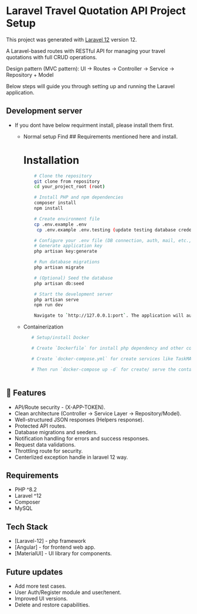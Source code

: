 # Laravel Travel Quotation API  Project Setup

This project was generated with [Laravel 12](https://laravel.com/) version 12.

A Laravel-based routes with RESTful API for managing your travel quotations with full CRUD operations.

Design pattern (MVC pattern): 
    UI -> Routes -> Controller -> Service -> Repository + Model 

Below steps will guide you through setting up and running the Laravel application.

## Development server

- If you dont have below requirment install, please install them first.
    - Normal setup
        Find ## Requirements mentioned here and install.

        # Installation

        ```bash
            # Clone the repository
            git clone from repository
            cd your_project_root (root)

            # Install PHP and npm dependencies
            composer install
            npm install

            # Create environment file
            cp .env.example .env
             cp .env.example .env.testing (update testing database credentials accordingly. refer: phpunit.xml)

            # Configure your .env file (DB connection, auth, mail, etc., )
            # Generate application key
            php artisan key:generate

            # Run database migrations
            php artisan migrate

            # (Optional) Seed the database
            php artisan db:seed

            # Start the development server
            php artisan serve
            npm run dev

            Navigate to `http://127.0.0.1:port`. The application will automatically reload with the source files.

    - Containerization 
         ```bash
            # Setup/install Docker 

            # Create `Dockerfile` for install php dependency and other configurations.

            # Create `docker-compose.yml` for create services like TaskMApiApp, TaskMworker (for queue/background process : send emails) and Mysql_db app.

            # Then run `docker-compose up -d` for create/ serve the containers. 



## 🚀 Features

- API/Route security - (X-APP-TOKEN).
- Clean architecture (Controller → Service Layer → Repository/Model).
- Well-structured JSON responses (Helpers response).
- Protected API routes.
- Database migrations and seeders.
- Notification handling for errors and success responses.
- Request data validations.
- Throttling route for security. 
- Centerlized exception handle in laravel 12 way.

## Requirements

- PHP ^8.2
- Laravel ^12
- Composer
- MySQL

## Tech Stack

- [Laravel-12] - php framework
- [Angular] - for frontend web app.
- [MaterialUI] - UI library for components.

## Future updates
- Add more test cases.
- User Auth/Register module and user/tenent.
- Improved UI versions.
- Delete and restore capabilities.


